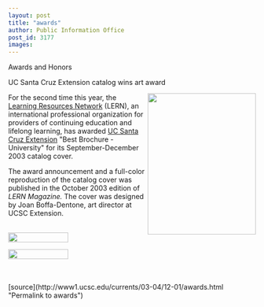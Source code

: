 ```yaml
---
layout: post
title: "awards"
author: Public Information Office
post_id: 3177
images:
---
```


<p class="pagehead">
  Awards and Honors
</p>
<p class="sectionhead">
  UC Santa Cruz Extension catalog wins art award
</p>
<p>
  <img align="right" height="287" src="../art/unex_fall_cover.220.jpg" width="220" alt="">For the second time this year, the <a href="http://www.lern.org/index.cfm?segmentID=7">Learning Resources Network</a> (LERN), an international professional organization for providers of continuing education and lifelong learning, has awarded <a href="http://www.ucsc-extension.edu/main/index.html">UC Santa Cruz Extension</a> "Best Brochure - University" for its September-December 2003 catalog cover.
</p>
<p>
  The award announcement and a full-color reproduction of the catalog cover was published in the October 2003 edition of <i>LERN Magazine.</i> The cover was designed by Joan Boffa-Dentone, art director at UCSC Extension.
</p>
<p>
  <br>
  <img align="top" border="0" height="20" src="../../images/trans.gif" width="122" alt="">
</p>
<p>
  <img align="top" border="0" height="20" src="../../images/trans.gif" width="122" alt=""><br>
  <br>
  <br>

</p>
<p>

</p>
[source](http://www1.ucsc.edu/currents/03-04/12-01/awards.html "Permalink to awards")
